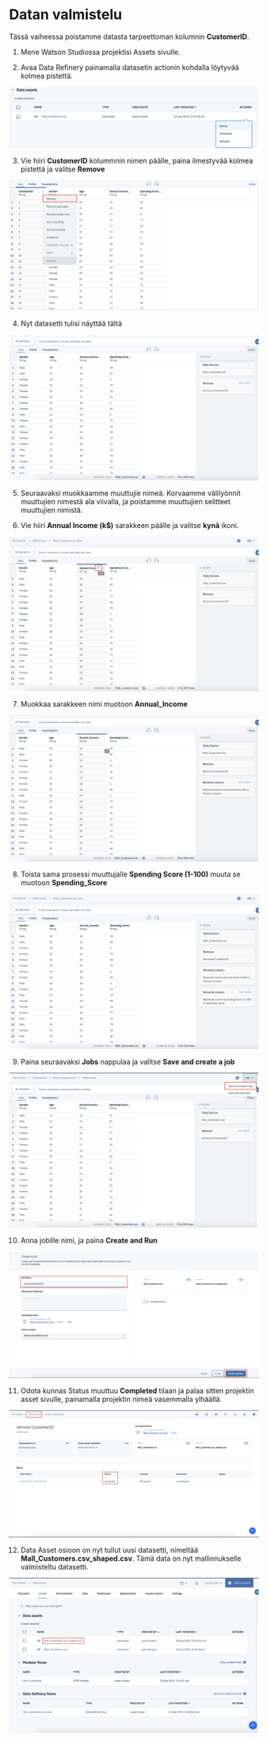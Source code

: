 # Datan valmistelu

Tässä vaiheessa poistamme datasta tarpeettoman kolumnin **CustomerID**.

1. Mene Watson Studiossa projektisi Assets sivulle.

2. Avaa Data Refinery painamalla datasetin actionin kohdalla löytyvää kolmea pistettä.

![](images/actions.png)

3. Vie hiiri **CustomerID** kolummnin nimen päälle, paina ilmestyvää kolmea pistettä ja valitse **Remove**

![](images/remove.png)

4. Nyt datasetti tulisi näyttää tältä

![](images/newset.png)

5. Seuraavaksi muokkaamme muuttujie nimeä. Korvaamme välilyönnit muuttujien nimestä ala viivalla, ja poistamme muuttujien selitteet muuttujien nimistä.

6. Vie hiiri **Annual Income (k$)** sarakkeen päälle ja valitse **kynä** ikoni.

![](images/renameaction.png)

7. Muokkaa sarakkeen nimi muotoon **Annual_Income**

![](images/annualincome.png)

8. Toista sama prosessi muuttujalle **Spending Score (1-100)** muuta se muotoon **Spending_Score**

![](images/spendingscore.png)

9. Paina seuraavaksi **Jobs** nappulaa ja valitse **Save and create a job**

![](images/jobs.png)

10. Anna jobille nimi, ja paina **Create and Run**

![](images/c&r.png)

11. Odota kunnas Status muuttuu **Completed** tilaan ja palaa sitten projektin asset sivulle, painamalla projektin nimeä vasemmalla ylhäällä.

![](images/completed.png)

12. Data Asset osioon on nyt tullut uusi datasetti, nimeltää **Mall_Customers.csv_shaped.csv**. Tämä data on nyt mallinnukselle valmisteltu datasetti.

![](images/shaped.png)
